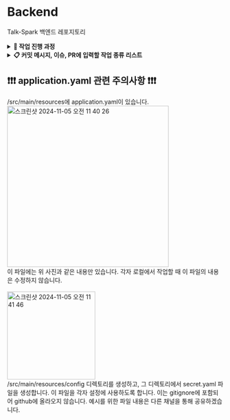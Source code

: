 # Backend
Talk-Spark 백엔드 레포지토리

<details>
  <summary> <b> 🏃 작업 진행 과정 </b> </summary>
  <img width="389" alt="1" src="https://github.com/user-attachments/assets/86c1bb8c-00fa-4989-9712-5e111842833b"> <br>
  Issues 탭으로 이동해, New 버튼을 누르고 '이슈 생성 기본 템플릿' 으로 이슈 작성을 시작합니다.
  
  <img width="959" alt="2" src="https://github.com/user-attachments/assets/f1ce009e-ffc7-4440-91af-b615118865c0"> <br>
  템플릿에 맞춰 Issue를 작성합니다. 이번에 작업할 내용을 간략하게 설명합니다.

  <img width="333" alt="3" src="https://github.com/user-attachments/assets/16740f02-9532-4200-b138-34a70631d28f"> <br>
  작성 시, 우측에 보이는 Assignee에는 본인을 할당하고, Labels에 적절한 Label들을 할당합니다.

  <img width="376" alt="4" src="https://github.com/user-attachments/assets/e47af4c5-bdee-40ea-ac95-de00478383d5"> <br>
  이슈 작성 후, 해당 이슈에 대한 작업을 진행할 브랜치를 생성해야 합니다. 우측에 보이는 Create a branch를 클릭합니다.

  <img width="476" alt="5" src="https://github.com/user-attachments/assets/a0252f03-3890-46a8-9144-9682f6096899"> <br>
  branch source가 develop인 것을 확인하고, 위 사진과 같은 형식의 branch name을 설정해 checkout locally 해줍니다.

  <img width="468" alt="6" src="https://github.com/user-attachments/assets/06dea34e-e13f-445d-83d1-23c494ddf3b1">
  <img width="819" alt="7" src="https://github.com/user-attachments/assets/f1bc2a8c-dd4c-4e14-b9bf-732958582f79">
  <br>
  본인 컴퓨터에 클론받은 talkspark 프로젝트에서 다음 명령어를 실행해 본인 브랜치로 이동합니다.

  <br>

  <img width="381" alt="8" src="https://github.com/user-attachments/assets/8f6c6da3-64e4-4e6c-9e5a-83cb32a96267">
  <img width="1387" alt="9" src="https://github.com/user-attachments/assets/b8bf087e-0838-48cf-ba46-140d0edf6bb8">
  <br>
  이동한 브랜치에서 작업합니다. 커밋 메시지 규칙을 지키며, 커밋을 쌓습니다. 커밋 메시지에는 이슈 번호도 표기합니다.

  <img width="920" alt="10" src="https://github.com/user-attachments/assets/fa95dba1-ec8d-4e50-b2c4-33d2209b84ad"> <br>
  해당 이슈를 위한 작업이 끝나면, 그 브랜치에서 develop으로 PR을 작성합니다. 템플릿을 활용해 작성합니다.

  <img width="344" alt="11" src="https://github.com/user-attachments/assets/eb810b37-371c-42c5-926c-624d453b3808"> <br>
  작성 시, 우측의 Reviewers에 백엔드 인원들을 할당하고, Assignees에 본인을 할당합니다. 이후 Labels에 적절한 Label들을 할당합니다.

  <img width="1404" alt="12" src="https://github.com/user-attachments/assets/72a564d5-9db9-4488-891d-4b95d6d64fca"> <br>
  작성된 PR은 한 명 이상의 Approve 리뷰가 있어야 병합될 수 있습니다. 리뷰하시는 분은 Files changed 탭에서 코드를 읽어보시고, 병합해도 될 것 같다면 Approve에 체크하시고 리뷰를 남겨주시면 됩니다.

  <br>

  본인의 브랜치가 develop에 병합되었다면, 본인 브랜치는 삭제해주시면 됩니다.
</details>

<details>
  <summary> <b> 📋 커밋 메시지, 이슈, PR에 입력할 작업 종류 리스트 </b> </summary>
  
  <img width="523" alt="스크린샷 2024-11-05 오전 11 29 26" src="https://github.com/user-attachments/assets/3e953fad-85eb-4791-96c2-9ebc73a2a7f0"> <br>

  커밋 메시지에는 이슈번호를 #과 함께 입력해줍니다.
</details>

## ❗️❗️❗️ application.yaml 관련 주의사항 ❗️❗️❗️
/src/main/resources에 application.yaml이 있습니다. <br>
<img width="376" alt="스크린샷 2024-11-05 오전 11 40 26" src="https://github.com/user-attachments/assets/19fc0c8f-4a08-4b36-9621-126418f2c20a"> <br>
이 파일에는 위 사진과 같은 내용만 있습니다. 각자 로컬에서 작업할 때 이 파일의 내용은 수정하지 않습니다. <br> <br>
<img width="205" alt="스크린샷 2024-11-05 오전 11 41 46" src="https://github.com/user-attachments/assets/edccd8ea-0136-4b2c-ae17-2209c5583623"> <br>
/src/main/resources/config 디렉토리를 생성하고, 그 디렉토리에서 secret.yaml 파일을 생성합니다. 이 파일을 각자 설정에 사용하도록 합니다. 이는 gitignore에 포함되어 github에 올라오지 않습니다. 예시를 위한 파일 내용은 다른 채널을 통해 공유하겠습니다.
